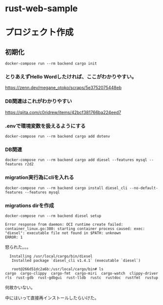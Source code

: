 # rust-web-sample

# プロジェクト作成

## 初期化
```
docker-compose run --rm backend cargo init
```

### とりあえずHello Wordしたければ、ここがわかりやすい。
https://zenn.dev/megane_otoko/scraps/5e3752075448eb



### DB関連はこれがわかりやすい
https://qiita.com/c0ridrew/items/42bcf381766ba224eed7


### .envで環境変数を扱えるようにする
```
docker-compose run --rm backend cargo add dotenv
```

### DB関連
```
docker-compose run --rm backend cargo add diesel --features mysql --features r2d2 
```

### migration実行為にcliを入れる
```
docker-compose run --rm backend cargo install diesel_cli --no-default-features --features mysql
```

### migrations dirを作成
```
docker-compose run --rm backend diesel setup
```

```
Error response from daemon: OCI runtime create failed: container_linux.go:380: starting container process caused: exec: "diesel": executable file not found in $PATH: unknown
ERROR: 1
```

怒られた。。。

```
  Installing /usr/local/cargo/bin/diesel
   Installed package `diesel_cli v1.4.1` (executable `diesel`)
```

```
   root@266d51dc2a6b:/usr/local/cargo/bin# ls
cargo  cargo-clippy  cargo-fmt	cargo-miri  cargo-watch  clippy-driver	rls  rust-gdb  rust-gdbgui  rust-lldb  rustc  rustdoc  rustfmt	rustup
```

何故かいない。

中にはいって直接再インストールしたらいけた。

